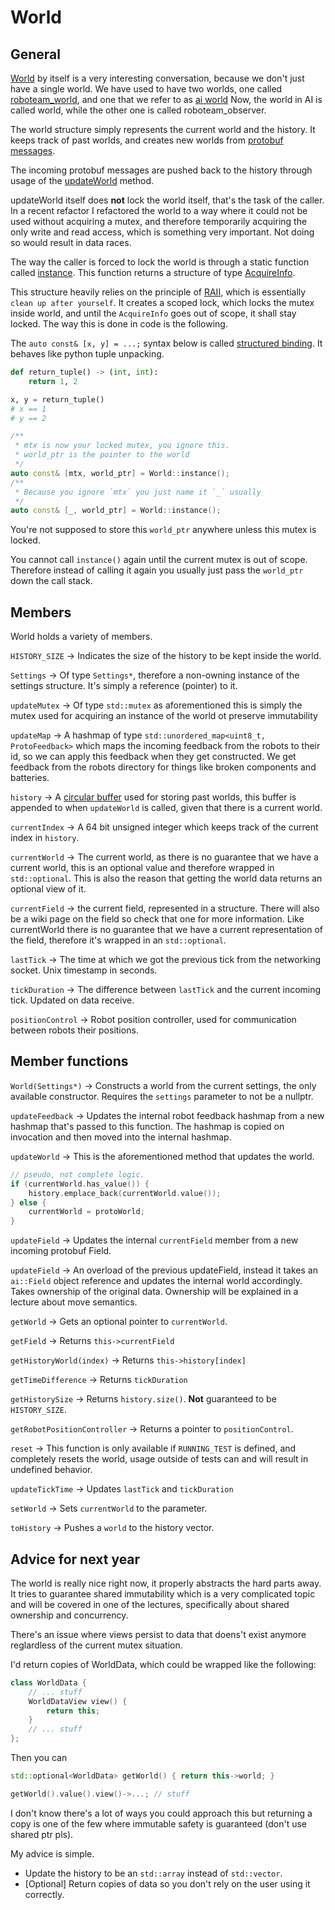 # World #

## General ##
[World](https://github.com/RoboTeamTwente/roboteam_ai/blob/development/include/roboteam_ai/world_new/World.hpp#L36) by itself is a very interesting conversation, because we don't just have a single world.
We have used to have two worlds, one called [roboteam_world](http://github.com/roboteamtwente/roboteam_world), and one that we refer 
to as [ai world](https://github.com/RoboTeamTwente/roboteam_ai/blob/development/include/roboteam_ai/world_new/World.hpp)
Now, the world in AI is called world, while the other one is called roboteam_observer.

The world structure simply represents the current world and the history. 
It keeps track of past worlds, and creates new worlds from [protobuf messages](https://developers.google.com/protocol-buffers).

The incoming protobuf messages are pushed back to the history through usage of the [updateWorld](https://github.com/RoboTeamTwente/roboteam_ai/blob/development/include/roboteam_ai/world_new/World.hpp#L108) method.

updateWorld itself does **not** lock the world itself, that's the task of the caller.
In a recent refactor I refactored the world to a way where it could not be used without acquiring a mutex, 
and therefore temporarily acquiring the only write and read access, which is something very important.
Not doing so would result in data races.

The way the caller is forced to lock the world is through a static function called [instance](https://github.com/RoboTeamTwente/roboteam_ai/blob/development/include/roboteam_ai/world_new/World.hpp#L65). 
This function returns a structure of type [AcquireInfo](https://github.com/RoboTeamTwente/roboteam_ai/blob/development/include/roboteam_ai/world_new/World.hpp#L52). 

This structure heavily relies on the principle of [RAII](https://en.cppreference.com/w/cpp/language/raii), which is essentially `clean up after yourself`.
It creates a scoped lock, which locks the mutex inside world, and until the `AcquireInfo` goes out of scope, it shall
stay locked. The way this is done in code is the following.

The `auto const& [x, y] = ...;` syntax below is called [structured binding](https://en.cppreference.com/w/cpp/language/structured_binding). 
It behaves like python tuple unpacking.

```python
def return_tuple() -> (int, int):
    return 1, 2

x, y = return_tuple()
# x == 1
# y == 2
```
```cpp
/**
 * mtx is now your locked mutex, you ignore this.
 * world_ptr is the pointer to the world
 */
auto const& [mtx, world_ptr] = World::instance();
/**
 * Because you ignore `mtx` you just name it `_` usually
 */
auto const& [_, world_ptr] = World::instance();
```

You're not supposed to store this `world_ptr` anywhere unless this mutex is locked.

You cannot call `instance()` again until the current mutex is out of scope. 
Therefore instead of calling it again you usually just pass the `world_ptr` down the call stack.

## Members ##
World holds a variety of members.

`HISTORY_SIZE` -> Indicates the size of the history to be kept inside the world.

`Settings` -> Of type `Settings*`, therefore a non-owning instance of the settings structure. 
It's simply a reference (pointer) to it.

`updateMutex` -> Of type `std::mutex` as aforementioned this is simply the mutex used for acquiring
an instance of the world ot preserve immutability

`updateMap` -> A hashmap of type `std::unordered_map<uint8_t, ProtoFeedback>` which maps the incoming feedback
from the robots to their id, so we can apply this feedback when they get constructed.
We get feedback from the robots directory for things like broken components and batteries.

`history` -> A [circular buffer](https://en.wikipedia.org/wiki/Circular_buffer) used for storing
past worlds, this buffer is appended to when `updateWorld` is called, given that there is a current world.

`currentIndex` -> A 64 bit unsigned integer which keeps track of the current index in `history`.

`currentWorld` -> The current world, as there is no guarantee that we have a current world, this 
is an optional value and therefore wrapped in `std::optional`. This is also the reason that
getting the world data returns an optional view of it.

`currentField` -> the current field, represented in a structure. There will also be a wiki page on the field so
check that one for more information. Like currentWorld there is no guarantee that we have a current representation
of the field, therefore it's wrapped in an `std::optional`.

`lastTick` -> The time at which we got the previous tick from the networking socket. Unix timestamp in seconds.

`tickDuration` -> The difference between `lastTick` and the current incoming tick. Updated on data receive.

`positionControl` -> Robot position controller, used for communication between robots their positions.

## Member functions ##
`World(Settings*)` -> Constructs a world from the current settings, the only available constructor.
Requires the `settings` parameter to not be a nullptr.

`updateFeedback` -> Updates the internal robot feedback hashmap from a new hashmap that's
passed to this function. The hashmap is copied on invocation and then moved into the internal
hashmap.

`updateWorld` -> This is the aforementioned method that updates the world.
```cpp
// pseudo, not complete logic.
if (currentWorld.has_value()) {
    history.emplace_back(currentWorld.value());
} else {
    currentWorld = protoWorld;
}
```

`updateField` -> Updates the internal `currentField` member from a new incoming protobuf Field.

`updateField` -> An overload of the previous updateField, instead it takes an `ai::Field` object reference and updates 
the internal world accordingly. Takes ownership of the original data.
Ownership will be explained in a lecture about move semantics.

`getWorld` -> Gets an optional pointer to `currentWorld`.

`getField` -> Returns `this->currentField`

`getHistoryWorld(index)` -> Returns `this->history[index]`

`getTimeDifference` -> Returns `tickDuration`

`getHistorySize` -> Returns `history.size()`. **Not** guaranteed to be `HISTORY_SIZE`.

`getRobotPositionController` -> Returns a pointer to `positionControl`. 

`reset` -> This function is only available if `RUNNING_TEST` is defined, and completely resets
the world, usage outside of tests can and will result in undefined behavior.

`updateTickTime` -> Updates `lastTick` and `tickDuration`

`setWorld` -> Sets `currentWorld` to the parameter.

`toHistory` -> Pushes a `world` to the history vector.

## Advice for next year ##
The world is really nice right now, it properly abstracts the hard parts away.
It tries to guarantee shared immutability which is a very complicated topic and will be covered
in one of the lectures, specifically about shared ownership and concurrency.

There's an issue where views persist to data that doens't exist anymore reglardless of the current mutex situation.

I'd return copies of WorldData, which could be wrapped like the following:

```cpp
class WorldData {
    // ... stuff
    WorldDataView view() { 
        return this; 
    }
    // ... stuff
};
```

Then you can 


```cpp
std::optional<WorldData> getWorld() { return this->world; }

getWorld().value().view()->...; // stuff
```

I don't know there's a lot of ways you could approach this but returning a copy is one of the few where immutable safety is guaranteed (don't use shared ptr pls).

My advice is simple.
 * Update the history to be an `std::array` instead of `std::vector`. 
 * [Optional] Return copies of data so you don't rely on the user using it correctly.
